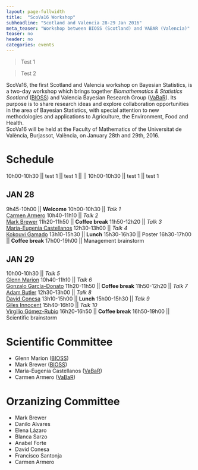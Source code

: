 ```yaml
---
layout: page-fullwidth
title:  "ScoVa16 Workshop"
subheadline: "Scotland and Valencia 28-29 Jan 2016"
meta_teaser: "Workshop between BIOSS (Scotland) and VABAR (Valencia)"
teaser: no
header: no
categories: events
---
```


<blockquote> Test 1 </blockquote>

> Test 2

ScoVa16, the first Scotland and Valencia workshop on Bayesian Statistics, is a two-day workshop which brings together <i>Biomathematics & Statistics Scotland</i> (<a href="http://www.bioss.ac.uk/">BIOSS</a>) and Valencia Bayesian Research Group (<a href="http://vabar.github.io/">VaBaR</a>). Its purpose is to share research ideas and explore collaboration opportunities in the area of Bayesian Statistics, with special attention to new methodologies and applications to Agriculture, the Environment, Food and Health. <br>
ScoVa16 will be held at the Faculty of Mathematics of the Universitat de València, Burjassot, València, on January 28th and 29th, 2016.

# Schedule

10h00-10h30 || test 1 || test 1 ||   || 10h00-10h30 || test 1 || test 1 

## JAN 28

9h45-10h00  || **Welcome**
10h00-10h30 || _Talk 1_<br><a href="http://www.uv.es/armero/">Carmen Armero</a> 
10h40-11h10 || _Talk 2_<br><a href="http://www.bioss.ac.uk/people/markb.html">Mark Brewer</a>
11h20-11h50 || **Coffee break**
11h50-12h20 || _Talk 3_<br><a href="http://bayes.etsii.urjc.es/~mecastel/hp/Contact.html">María-Eugenia Castellanos</a>
12h30-13h00 || _Talk 4_<br><a href="http://www.bioss.ac.uk/people/kokouvi.html">Kokouvi Gamado</a>
13h10-15h30 || **Lunch**
15h30-16h30 || Poster
16h30-17h00 || **Coffee break**
17h00-19h00 || Management brainstorm

## JAN 29

10h00-10h30 || _Talk 5_<br><a href="http://www.bioss.ac.uk/people/glenn.html">Glenn Marion</a>
10h40-11h10 || _Talk 6_<br><a href="http://www.uclm.es/profesorado/garcia-donato/">Gonzalo García-Donato</a>
11h20-11h50 || **Coffee break**
11h50-12h20 || _Talk 7_<br><a href="http://www.bioss.ac.uk/people/adam.html">Adam Butler</a>
12h30-13h00 || _Talk 8_<br><a href="http://www.geeitema.org/conesa/">David Conesa</a>
13h10-15h00 || **Lunch** 
15h00-15h30 || _Talk 9_<br><a href="http://www.bioss.ac.uk/people/giles.html">Giles Innocent</a>
15h40-16h10 || _Talk 10_<br><a href="http://www.uclm.es/profesorado/vgomez/">Virgilio Gómez-Rubio</a>
16h20-16h50 || **Coffee break**
16h50-19h00 || Scientific brainstorm

# Scientific Committee

* Glenn Marion (<a href="http://www.bioss.ac.uk/">BIOSS</a>)
* Mark Brewer (<a href="http://www.bioss.ac.uk/">BIOSS</a>)
* María-Eugenia Castellanos (<a href="http://vabar.github.io/">VaBaR</a>)
* Carmen Armero (<a href="http://vabar.github.io/">VaBaR</a>)

# Orzanizing Committee

* Mark Brewer
* Danilo Alvares
* Elena Lázaro
* Blanca Sarzo
* Anabel Forte
* David Conesa
* Francisco Santonja
* Carmen Armero
